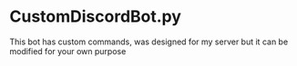 # CustomDiscordBot.py
This bot has custom commands, was designed for my server but it can be modified for your own purpose
